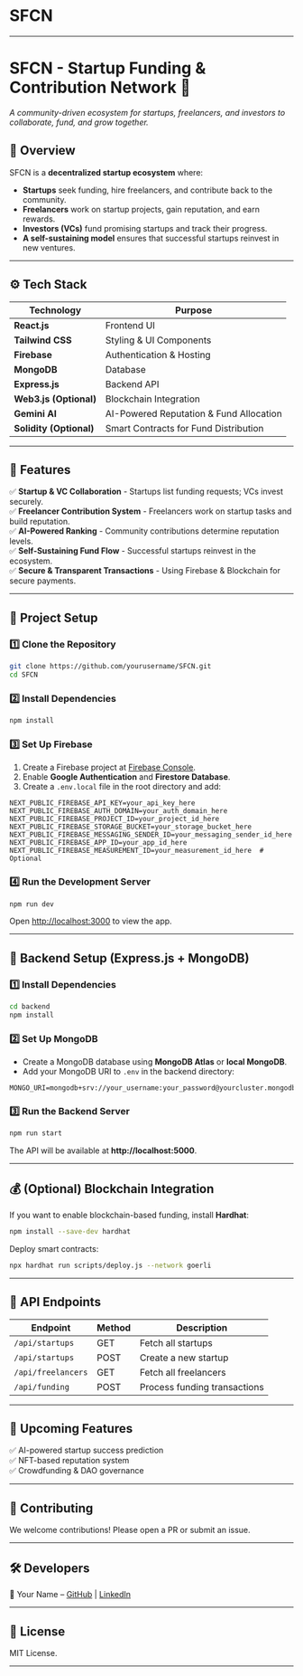 # SFCN

---

# **SFCN - Startup Funding & Contribution Network** 🚀  
*A community-driven ecosystem for startups, freelancers, and investors to collaborate, fund, and grow together.*  

## 📌 **Overview**  
SFCN is a **decentralized startup ecosystem** where:  
- **Startups** seek funding, hire freelancers, and contribute back to the community.  
- **Freelancers** work on startup projects, gain reputation, and earn rewards.  
- **Investors (VCs)** fund promising startups and track their progress.  
- **A self-sustaining model** ensures that successful startups reinvest in new ventures.  

---

## ⚙️ **Tech Stack**  
| Technology  | Purpose  |
|------------|---------|
| **React.js** | Frontend UI |
| **Tailwind CSS** | Styling & UI Components |
| **Firebase** | Authentication & Hosting |
| **MongoDB** | Database |
| **Express.js** | Backend API |
| **Web3.js (Optional)** | Blockchain Integration |
| **Gemini AI** | AI-Powered Reputation & Fund Allocation |
| **Solidity (Optional)** | Smart Contracts for Fund Distribution |

---

## 🚀 **Features**  
✅ **Startup & VC Collaboration** - Startups list funding requests; VCs invest securely.  
✅ **Freelancer Contribution System** - Freelancers work on startup tasks and build reputation.  
✅ **AI-Powered Ranking** - Community contributions determine reputation levels.  
✅ **Self-Sustaining Fund Flow** - Successful startups reinvest in the ecosystem.  
✅ **Secure & Transparent Transactions** - Using Firebase & Blockchain for secure payments.  

---

## 📂 **Project Setup**  

### **1️⃣ Clone the Repository**  
```bash
git clone https://github.com/yourusername/SFCN.git
cd SFCN
```

### **2️⃣ Install Dependencies**  
```bash
npm install
```

### **3️⃣ Set Up Firebase**  
1. Create a Firebase project at [Firebase Console](https://console.firebase.google.com/).  
2. Enable **Google Authentication** and **Firestore Database**.  
3. Create a `.env.local` file in the root directory and add:  

```env
NEXT_PUBLIC_FIREBASE_API_KEY=your_api_key_here
NEXT_PUBLIC_FIREBASE_AUTH_DOMAIN=your_auth_domain_here
NEXT_PUBLIC_FIREBASE_PROJECT_ID=your_project_id_here
NEXT_PUBLIC_FIREBASE_STORAGE_BUCKET=your_storage_bucket_here
NEXT_PUBLIC_FIREBASE_MESSAGING_SENDER_ID=your_messaging_sender_id_here
NEXT_PUBLIC_FIREBASE_APP_ID=your_app_id_here
NEXT_PUBLIC_FIREBASE_MEASUREMENT_ID=your_measurement_id_here  # Optional
```

### **4️⃣ Run the Development Server**  
```bash
npm run dev
```
Open [http://localhost:3000](http://localhost:3000) to view the app.

---

## 🔧 **Backend Setup** (Express.js + MongoDB)  
### **1️⃣ Install Dependencies**  
```bash
cd backend
npm install
```
### **2️⃣ Set Up MongoDB**  
- Create a MongoDB database using **MongoDB Atlas** or **local MongoDB**.  
- Add your MongoDB URI to `.env` in the backend directory:  
```env
MONGO_URI=mongodb+srv://your_username:your_password@yourcluster.mongodb.net/SFCN
```

### **3️⃣ Run the Backend Server**  
```bash
npm run start
```
The API will be available at **http://localhost:5000**.

---

## 💰 **(Optional) Blockchain Integration**  
If you want to enable blockchain-based funding, install **Hardhat**:  
```bash
npm install --save-dev hardhat
```
Deploy smart contracts:  
```bash
npx hardhat run scripts/deploy.js --network goerli
```

---

## 📜 **API Endpoints**  
| Endpoint  | Method  | Description  |
|-----------|--------|--------------|
| `/api/startups` | GET | Fetch all startups |
| `/api/startups` | POST | Create a new startup |
| `/api/freelancers` | GET | Fetch all freelancers |
| `/api/funding` | POST | Process funding transactions |

---

## 🎯 **Upcoming Features**  
✅ AI-powered startup success prediction  
✅ NFT-based reputation system  
✅ Crowdfunding & DAO governance  

---

## 🤝 **Contributing**  
We welcome contributions! Please open a PR or submit an issue.  

---

## 🛠 **Developers**  
👤 Your Name – [GitHub](https://github.com/aldrinlijo04) | [LinkedIn](https://linkedin.com/in/aldrinlijo04)  

---

## 📜 **License**  
MIT License.  

---

